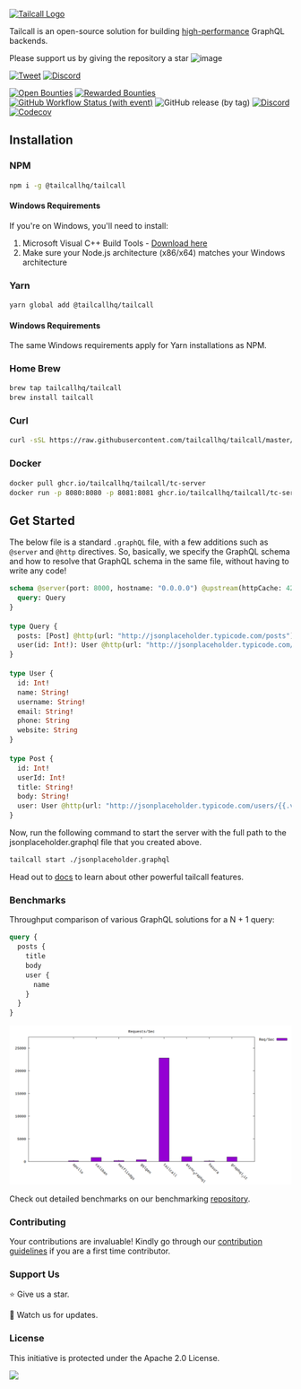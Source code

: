 [![Tailcall Logo](https://raw.githubusercontent.com/tailcallhq/tailcall/refs/heads/main/assets/logo_light.svg)](https://tailcall.run)

Tailcall is an open-source solution for building [high-performance] GraphQL backends.

Please support us by giving the repository a star
![image](https://raw.githubusercontent.com/tailcallhq/tailcall/main/assets/star-our-repo.gif)

[high-performance]: https://github.com/tailcallhq/graphql-benchmarks

[![Tweet](https://img.shields.io/twitter/url/http/shields.io.svg?style=for-the-badge&logo=x&color=black&labelColor=black)](https://twitter.com/intent/tweet?text=%40tailcallhq%20is%20building%20a%20high-performance%20API%20Orchestration%20solution%20over%20%23GraphQL.%0A%0ACheck%20it%20out%20at%3A%0A%F0%9F%94%97%20https%3A%2F%2Ftailcall.run%20%0A%F0%9F%94%97%20https%3A%2F%2Fgithub.com%2Ftailcallhq%2Ftailcall%20%0A%0A&hashtags=api,http,rest,grpc,graphql,nocode,microservice,opensource)
[![Discord](https://img.shields.io/discord/1044859667798568962?style=for-the-badge&cacheSeconds=120&logo=discord)](https://discord.gg/kRZBPpkgwq)

[![Open Bounties](https://img.shields.io/endpoint?url=https%3A%2F%2Fconsole.algora.io%2Fapi%2Fshields%2Ftailcallhq%2Fbounties%3Fstatus%3Dopen&style=for-the-badge)](https://console.algora.io/org/tailcallhq/bounties?status=open)
[![Rewarded Bounties](https://img.shields.io/endpoint?url=https%3A%2F%2Fconsole.algora.io%2Fapi%2Fshields%2Ftailcallhq%2Fbounties%3Fstatus%3Dcompleted&style=for-the-badge)](https://console.algora.io/org/tailcallhq/bounties?status=completed)
[![GitHub Workflow Status (with event)](https://img.shields.io/github/actions/workflow/status/tailcallhq/tailcall/ci.yml?style=for-the-badge)](https://github.com/tailcallhq/tailcall/actions)
![GitHub release (by tag)](https://img.shields.io/github/downloads/tailcallhq/tailcall/total?style=for-the-badge)
[![Discord](https://img.shields.io/discord/1044859667798568962?style=for-the-badge&cacheSeconds=60)](https://discord.gg/kRZBPpkgwq)
[![Codecov](https://img.shields.io/codecov/c/github/tailcallhq/tailcall?style=for-the-badge)](https://app.codecov.io/gh/tailcallhq/tailcall)

## Installation

### NPM

```bash
npm i -g @tailcallhq/tailcall
```

#### Windows Requirements

If you're on Windows, you'll need to install:

1. Microsoft Visual C++ Build Tools - [Download here](https://visualstudio.microsoft.com/visual-cpp-build-tools/)
2. Make sure your Node.js architecture (x86/x64) matches your Windows architecture

### Yarn

```bash
yarn global add @tailcallhq/tailcall
```

#### Windows Requirements

The same Windows requirements apply for Yarn installations as NPM.

### Home Brew

```bash
brew tap tailcallhq/tailcall
brew install tailcall
```

### Curl

```bash
curl -sSL https://raw.githubusercontent.com/tailcallhq/tailcall/master/install.sh | bash
```

### Docker

```bash
docker pull ghcr.io/tailcallhq/tailcall/tc-server
docker run -p 8080:8080 -p 8081:8081 ghcr.io/tailcallhq/tailcall/tc-server
```

## Get Started

The below file is a standard `.graphQL` file, with a few additions such as `@server` and `@http` directives. So, basically, we specify the GraphQL schema and how to resolve that GraphQL schema in the same file, without having to write any code!

```graphql
schema @server(port: 8000, hostname: "0.0.0.0") @upstream(httpCache: 42) {
  query: Query
}

type Query {
  posts: [Post] @http(url: "http://jsonplaceholder.typicode.com/posts")
  user(id: Int!): User @http(url: "http://jsonplaceholder.typicode.com/users/{{.args.id}}")
}

type User {
  id: Int!
  name: String!
  username: String!
  email: String!
  phone: String
  website: String
}

type Post {
  id: Int!
  userId: Int!
  title: String!
  body: String!
  user: User @http(url: "http://jsonplaceholder.typicode.com/users/{{.value.userId}}")
}
```

Now, run the following command to start the server with the full path to the jsonplaceholder.graphql file that you created above.

```bash
tailcall start ./jsonplaceholder.graphql
```

Head out to [docs] to learn about other powerful tailcall features.

[docs]: https://tailcall.run/docs

### Benchmarks

Throughput comparison of various GraphQL solutions for a N + 1 query:

```graphql
query {
  posts {
    title
    body
    user {
      name
    }
  }
}
```

![Throughput Histogram](https://raw.githubusercontent.com/tailcallhq/graphql-benchmarks/main/assets/req_sec_histogram1.png)

Check out detailed benchmarks on our benchmarking [repository](https://github.com/tailcallhq/graphql-benchmarks).

### Contributing

Your contributions are invaluable! Kindly go through our [contribution guidelines] if you are a first time contributor.

[contribution guidelines]: https://tailcall.run/docs/contribution-guidelines

### Support Us

⭐️ Give us a star.

👀 Watch us for updates.

### License

This initiative is protected under the Apache 2.0 License.

<img referrerpolicy="no-referrer-when-downgrade" src="https://static.scarf.sh/a.png?x-pxid=82cc2ee2-ff41-4844-9ae6-c9face103e81" />
